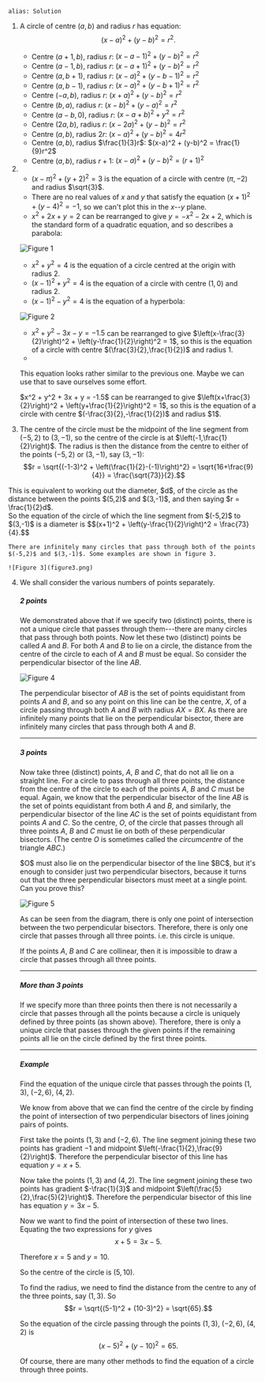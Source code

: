 ````
alias: Solution
````

1. A circle of centre $(a,b)$ and radius $r$ has equation: 
$$(x-a)^2 + (y-b)^2 = r^2.$$

	* Centre $(a+1,b)$, radius $r$: $(x-a-1)^2 + (y-b)^2 = r^2$ 
	* Centre $(a-1,b)$, radius $r$: $(x-a+1)^2 + (y-b)^2 = r^2$ 
	* Centre $(a,b+1)$, radius $r$: $(x-a)^2 + (y-b-1)^2 = r^2$ 
	* Centre $(a,b-1)$, radius $r$: $(x-a)^2 + (y-b+1)^2 = r^2$
	* Centre $(-a,b)$, radius $r$: $(x+a)^2 + (y-b)^2 = r^2$
	* Centre $(b,a)$, radius $r$: $(x-b)^2 + (y-a)^2 = r^2$
	* Centre $(a-b,0)$, radius $r$: $(x-a+b)^2 + y^2 = r^2$
	* Centre $(2a,b)$, radius $r$: $(x-2a)^2 + (y-b)^2 = r^2$
	* Centre $(a,b)$, radius $2r$: $(x-a)^2 + (y-b)^2 = 4r^2$
	* Centre $(a,b)$, radius $\frac{1}{3}r$: $(x-a)^2 + (y-b)^2 = \frac{1}{9}r^2$
	* Centre $(a,b)$, radius $r+1$: $(x-a)^2 + (y-b)^2 = (r+1)^2$

2.  * $(x-\pi)^2 + (y+2)^2 = 3$ is the equation of a circle with centre $(\pi,-2)$ and radius $\sqrt{3}$.
    * There are no real values of $x$ and $y$ that satisfy the equation $(x+1)^2 + (y-4)^2 = -1$, so we can't plot this in the $x$--$y$ plane.
    * $x^2 + 2x + y = 2$ can be rearranged to give $y = -x^2-2x+2$, which is the standard form of a quadratic equation, and so describes a parabola:
	
    ![Figure 1](figure1.png)

    * $x^2 + y^2 = 4$ is the equation of a circle centred at the origin with radius $2$.
    * $(x-1)^2 + y^2 = 4$ is the equation of a circle with centre $(1,0)$ and radius $2$.
    * $(x-1)^2 - y^2 = 4$ is the equation of a hyperbola:
	
    ![Figure 2](figure2.png)
    
    * $x^2 + y^2 - 3x - y = -1.5$ can be rearranged to give $\left(x-\frac{3}{2}\right)^2 + \left(y-\frac{1}{2}\right)^2 = 1$, so this is the equation of a circle with centre $(\frac{3}{2},\frac{1}{2})$ and radius $1$.
    * <div class="chalk">
    This equation looks rather similar to the previous one.  Maybe we can use that to save ourselves some effort.
    </div>
	  $x^2 + y^2 + 3x + y = -1.5$ can be rearranged to give $\left(x+\frac{3}{2}\right)^2 + \left(y+\frac{1}{2}\right)^2 = 1$, so this is the equation of a circle with centre $(-\frac{3}{2},-\frac{1}{2})$ and radius $1$.

3. The centre of the circle must be the midpoint of the line segment from $(-5,2)$ to $(3,-1)$, so the centre of the circle is at $\left(-1,\frac{1}{2}\right)$.
The radius is then the distance from the centre to either of the points $(-5,2)$ or $(3,-1)$, say $(3,-1)$:
$$r = \sqrt{(-1-3)^2 + \left(\frac{1}{2}-(-1)\right)^2} = \sqrt{16+\frac{9}{4}} = \frac{\sqrt{73}}{2}.$$
<div class="chalk">
This is equivalent to working out the diameter, $d$, of the circle as the distance between the points $(5,2)$ and $(3,-1)$, and then saying $r = \frac{1}{2}d$.
</div>
So the equation of the circle of which the line segment from $(-5,2)$ to $(3,-1)$ is a diameter is
$$(x+1)^2 + \left(y-\frac{1}{2}\right)^2 = \frac{73}{4}.$$

	There are infinitely many circles that pass through both of the points $(-5,2)$ and $(3,-1)$. Some examples are shown in figure 3.

    ![Figure 3](figure3.png)

4. We shall consider the various numbers of points separately.

    ##### 2 points

    We demonstrated above that if we specify two (distinct) points, there is not a unique circle that passes through them---there are many circles that pass through both points. Now let these two (distinct) points be called $A$ and $B$. For both $A$ and $B$ to lie on a circle, the distance from the centre of the circle to each of $A$ and $B$ must be equal. So consider the perpendicular bisector of the line $AB$.

    ![Figure 4](figure4.png)

    The perpendicular bisector of $AB$ is the set of points equidistant from points $A$ and $B$, and so any point on this line can be the centre, $X$, of a circle passing through both $A$ and $B$ with radius $AX = BX$. As there are infinitely many points that lie on the perpendicular bisector, there are infinitely many circles that pass through both $A$ and $B$.

    * * *

    ##### 3 points

    Now take three (distinct) points, $A$, $B$ and $C$, that do not all lie on a straight line. For a circle to pass through all three points, the distance from the centre of the circle to each of the points $A$, $B$ and $C$ must be equal. Again, we know that the perpendicular bisector of the line $AB$ is the set of points equidistant from both $A$ and $B$, and similarly, the perpendicular bisector of the line $AC$ is the set of points equidistant from points $A$ and $C$. So the centre, $O$, of the circle that passes through all three points $A$, $B$ and $C$ must lie on both of these perpendicular bisectors.  (The centre $O$ is sometimes called the _circumcentre_ of the triangle $ABC$.)

    <div class="chalk">
    $O$ must also lie on the perpendicular bisector of the line $BC$, but it's enough to consider just two perpendicular bisectors, because it turns out that the three perpendicular bisectors must meet at a single point.  Can you prove this?
    </div>  

    ![Figure 5](figure5.png)  

    As can be seen from the diagram, there is only one point of intersection between the two perpendicular bisectors. Therefore, there is only one circle that passes through all three points. i.e. this circle is unique.

    If the points $A$, $B$ and $C$ are collinear, then it is impossible to draw a circle that passes through all three points.

    * * *

    ##### More than 3 points

    If we specify more than three points then there is not necessarily a circle that passes through all the points because a circle is uniquely defined by three points (as shown above). Therefore, there is only a unique circle that passes through the given points if the remaining points all lie on the circle defined by the first three points.

    * * *

    ##### Example

    Find the equation of the unique circle that passes through the points $(1,3)$, $(-2,6)$, $(4,2)$. 
    
    We know from above that we can find the centre of the circle by finding the point of intersection of two perpendicular bisectors of lines joining pairs of points.
		
    First take the points $(1,3)$ and $(-2,6)$. The line segment joining these two points has gradient $-1$ and midpoint $\left(-\frac{1}{2},\frac{9}{2}\right)$. Therefore the perpendicular bisector of this line has equation $y = x + 5$.
		
    Now take the points $(1,3)$ and $(4,2)$. The line segment joining these two points has gradient $-\frac{1}{3}$ and midpoint $\left(\frac{5}{2},\frac{5}{2}\right)$. Therefore the perpendicular bisector of this line has equation $y = 3x - 5$.

    Now we want to find the point of intersection of these two lines.  Equating the two expressions for $y$ gives $$x + 5 = 3x - 5.$$

    Therefore $x = 5$ and $y = 10$.
	
    So the centre of the circle is $(5,10)$.
    
    To find the radius, we need to find the distance from the centre to any of the three points, say $(1,3)$. So $$r = \sqrt{(5-1)^2 + (10-3)^2} = \sqrt{65}.$$

    So the equation of the circle passing through the points $(1,3)$, $(-2,6)$, $(4,2)$ is $$(x-5)^2 + (y-10)^2 = 65.$$
	
    Of course, there are many other methods to find the equation of a circle through three points.
